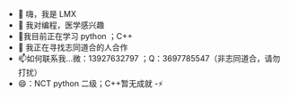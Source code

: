 - 👋 嗨，我是 LMX
- 👀 我对编程，医学感兴趣
- 🌱我目前正在学习 python ；C++
- 💞️ 我正在寻找志同道合的人合作
- 📫如何联系我...微：13927632797 ；Q：3697785547（非志同道合，请勿打扰）
- 😄：NCT python 二级；C++暂无成就
-⚡

<!---
Eiffel-Tower-LMX/Eiffel-Tower-LMX 是一个✨特殊✨存储库，因为它的“README.md”（此文件）出现在您的 GitHub 个人资料上。
您可以点击“预览”链接查看您的更改。
--->
